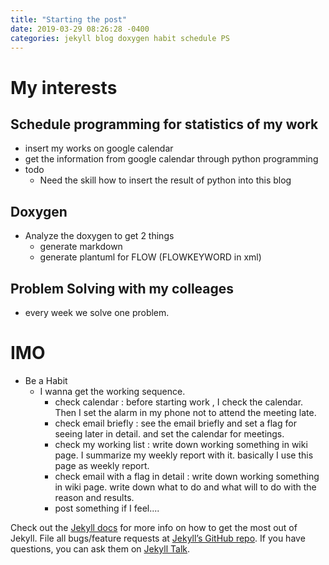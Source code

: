```yaml
---
title: "Starting the post"
date: 2019-03-29 08:26:28 -0400
categories: jekyll blog doxygen habit schedule PS
---
```


# My interests
## Schedule programming for statistics of my work
- insert my works on google calendar
- get the information from google calendar through python programming
- todo
    - Need the skill how to insert the result of python into this blog

## Doxygen
- Analyze the doxygen to get 2 things
    - generate markdown
    - generate plantuml for FLOW  (FLOWKEYWORD in xml)

## Problem Solving with my colleages 
- every week we solve one problem.

# IMO
- Be a Habit
    - I wanna get the working sequence.
        - check calendar : before starting work , I check the calendar. Then I set the alarm in my phone not to attend the meeting late.
        - check email briefly : see the email briefly and set a flag for seeing later in detail. and set the calendar for meetings.
        - check my working list : write down working something in wiki page. I summarize my weekly report with it.   basically I use this page as weekly report.
        - check email with a flag in detail : write down working something in wiki page. write down what to do and what will to do with the reason and results.
        - post something if I feel....


Check out the [Jekyll docs][jekyll-docs] for more info on how to get the most out of Jekyll. File all bugs/feature requests at [Jekyll’s GitHub repo][jekyll-gh]. If you have questions, you can ask them on [Jekyll Talk][jekyll-talk].

[jekyll-docs]: https://jekyllrb.com/docs/home
[jekyll-gh]:   https://github.com/jekyll/jekyll
[jekyll-talk]: https://talk.jekyllrb.com/

